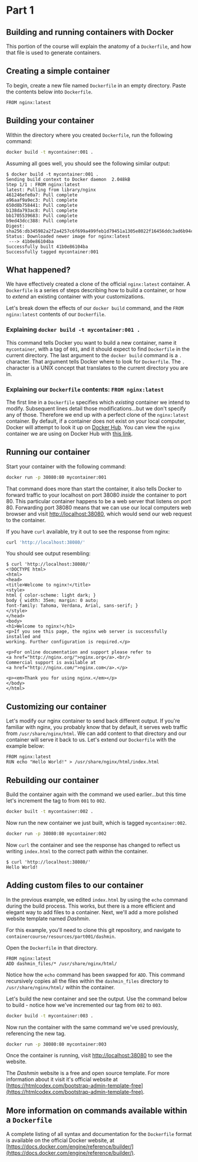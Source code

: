 # Part 1

## Building and running containers with Docker
This portion of the course will explain the anatomy of a `Dockerfile`, and how that file is used to generate containers.

## Creating a simple container
To begin, create a new file named `Dockerfile` in an empty directory. Paste the contents below into `Dockerfile`.

```docker
FROM nginx:latest
```

## Building your container

Within the directory where you created `Dockerfile`, run the following command:

```bash
docker build -t mycontainer:001 .
```

Assuming all goes well, you should see the following similar output:

```
$ docker build -t mycontainer:001 .
Sending build context to Docker daemon  2.048kB
Step 1/1 : FROM nginx:latest
latest: Pulling from library/nginx
461246efe0a7: Pull complete 
a96aaf9a9ec3: Pull complete 
650d8b758441: Pull complete 
b138da793ac8: Pull complete 
bb1705539683: Pull complete 
b9ed43dcc388: Pull complete 
Digest: sha256:db345982a2f2a4257c6f699a499feb1d79451a1305e8022f16456ddc3ad6b94c
Status: Downloaded newer image for nginx:latest
 ---> 41b0e86104ba
Successfully built 41b0e86104ba
Successfully tagged mycontainer:001
```

## What happened?

We have effectively created a clone of the official `nginx:latest` container. A `Dockerfile` is a series of steps describing how to build a container, or how to _extend_ an existing container with your customizations.

Let's break down the effects of our `docker build` command, and the `FROM nginx:latest` contents of our `Dockerfile`.

### Explaining `docker build -t mycontainer:001 .`

This command tells Docker you want to build a new container, name it `mycontainer`, with a tag of `001`, and it should expect to find `Dockerfile` in the current directory. The last argument to the `docker build` command is a `.` character. That argument tells Docker where to look for `Dockerfile`. The `.` character is a UNIX concept that translates to the current directory you are in.

### Explaining our `Dockerfile` contents: `FROM nginx:latest`

The first line in a `Dockerfile` specifies which _existing_ container we intend to modify. Subsequent lines detail those modifications...but we don't specify any of those. Therefore we end up with a perfect clone of the `nginx:latest` container. By default, if a container does not exist on your local computer, Docker will attempt to look it up on [Docker Hub](https://hub.docker.com). You can view the `nginx` container we are using on Docker Hub with [this link](https://hub.docker.com/_/nginx).

## Running our container

Start your container with the following command:

```bash
docker run -p 38080:80 mycontainer:001
```

That command does more than start the container, it also tells Docker to forward traffic to your localhost on port 38080 _inside_ the container to port 80. This particular container happens to be a web server that listens on port 80. Forwarding port 38080 means that we can use our local computers web browser and visit [http://localhost:38080](http://localhost:38080), which would send our web request to the container.

If you have `curl` available, try it out to see the response from nginx:

```bash
curl 'http://localhost:38080/'
```

You should see output resembling:

```
$ curl 'http://localhost:38080/'
<!DOCTYPE html>
<html>
<head>
<title>Welcome to nginx!</title>
<style>
html { color-scheme: light dark; }
body { width: 35em; margin: 0 auto;
font-family: Tahoma, Verdana, Arial, sans-serif; }
</style>
</head>
<body>
<h1>Welcome to nginx!</h1>
<p>If you see this page, the nginx web server is successfully installed and
working. Further configuration is required.</p>

<p>For online documentation and support please refer to
<a href="http://nginx.org/">nginx.org</a>.<br/>
Commercial support is available at
<a href="http://nginx.com/">nginx.com</a>.</p>

<p><em>Thank you for using nginx.</em></p>
</body>
</html>
```

## Customizing our container

Let's modify our nginx container to send back different output. If you're familiar with nginx, you probably know that by default, it serves web traffic from `/usr/share/nginx/html`. We can add content to that directory and our container will serve it back to us. Let's extend our `Dockerfile` with the example below:

```docker
FROM nginx:latest
RUN echo "Hello World!" > /usr/share/nginx/html/index.html
```

## Rebuilding our container

Build the container again with the command we used earlier...but this time let's increment the tag to from `001` to `002`.

```bash
docker built -t mycontainer:002 .
```

Now run the new container we just built, which is tagged `mycontainer:002`.

```bash
docker run -p 38080:80 mycontainer:002
```

Now `curl` the container and see the response has changed to reflect us writing `index.html` to the correct path within the container.

```
$ curl 'http://localhost:38080/'
Hello World!
```

## Adding custom files to our container

In the previous example, we edited `index.html` by using the `echo` command during the build process. This works, but there is a more efficient and elegant way to add files to a container. Next, we'll add a more polished website template named _Dashmin_.

For this example, you'll need to clone this git repository, and navigate to `containercourse/resources/part001/dashmin`.

Open the `Dockerfile` in that directory.

```docker
FROM nginx:latest
ADD dashmin_files/* /usr/share/nginx/html/
```

Notice how the `echo` command has been swapped for `ADD`. This command recursively copies all the files within the `dashmin_files` directory to `/usr/share/nginx/html/` within the container.

Let's build the new container and see the output. Use the command below to build - notice how we've incremented our tag from `002` to `003`.

```bash
docker build -t mycontainer:003 .
```

Now run the container with the same command we've used previously, referencing the new tag.

```bash
docker run -p 38080:80 mycontainer:003
```

Once the container is running, visit [http://localhost:38080](http://localhost:38080) to see the website.

The _Dashmin_ website is a free and open source template. For more information about it visit it's official website at [https://htmlcodex.com/bootstrap-admin-template-free](https://htmlcodex.com/bootstrap-admin-template-free).

## More information on commands available within a `Dockerfile`

A complete listing of all syntax and documentation for the `Dockerfile` format is available on the official Docker website, at [https://docs.docker.com/engine/reference/builder/](https://docs.docker.com/engine/reference/builder/).